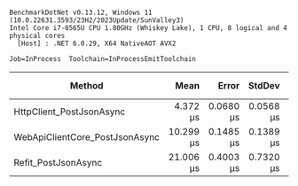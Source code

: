 ```

BenchmarkDotNet v0.13.12, Windows 11 (10.0.22631.3593/23H2/2023Update/SunValley3)
Intel Core i7-8565U CPU 1.80GHz (Whiskey Lake), 1 CPU, 8 logical and 4 physical cores
  [Host] : .NET 6.0.29, X64 NativeAOT AVX2

Job=InProcess  Toolchain=InProcessEmitToolchain  

```
| Method                         | Mean      | Error     | StdDev    | Ratio | RatioSD | Gen0   | Allocated | Alloc Ratio |
|------------------------------- |----------:|----------:|----------:|------:|--------:|-------:|----------:|------------:|
| HttpClient_PostJsonAsync       |  4.372 μs | 0.0680 μs | 0.0568 μs |  1.00 |    0.00 | 0.6409 |   2.64 KB |        1.00 |
| WebApiClientCore_PostJsonAsync | 10.299 μs | 0.1485 μs | 0.1389 μs |  2.35 |    0.04 | 1.1902 |    4.9 KB |        1.86 |
| Refit_PostJsonAsync            | 21.006 μs | 0.4003 μs | 0.7320 μs |  4.84 |    0.19 | 1.5869 |   6.53 KB |        2.47 |
